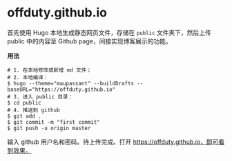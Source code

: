 # offduty.github.io

首先使用 Hugo 本地生成静态网页文件，存储在 `public` 文件夹下，然后上传 public 中的内容至 Github page，间接实现博客展示的功能。

**用法**
```shell
# 1. 在本地修改或新增 md 文件；
# 2. 本地编译：
$ hugo --theme="maupassant" --buildDrafts --baseURL="https://offduty.github.io"
# 3. 进入 public 目录：
$ cd public
# 4. 推送到 github 
$ git add .
$ git commit -m "first commit"
$ git push -u origin master
```
输入 github 用户名和密码。待上传完成。打开 https://offduty.github.io，即可看到效果。
